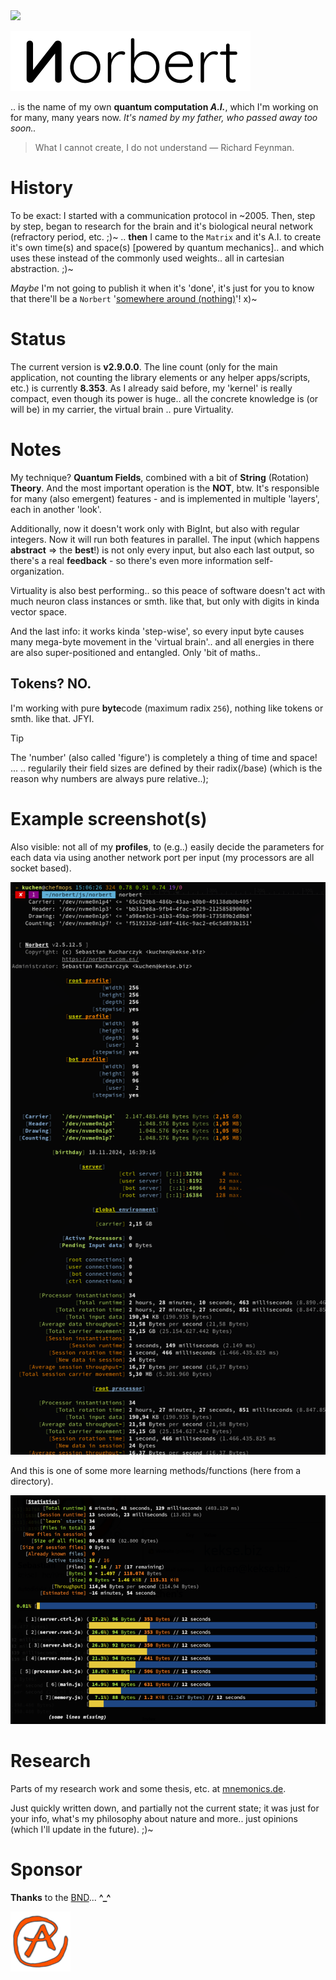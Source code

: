 <img src="https://kekse.biz/github.php?draw&override=github:norbert" />

![Norbert](img/logo/norbert.white.384px.png)

.. is the name of my own **quantum computation _A.I._**, which I'm working on for many, many years now.
_It's named by my father, *who passed away too soon..*_

> What I cannot create, I do not understand — Richard Feynman.

# History
To be exact: I started with a communication protocol in \~2005. Then, step by step, began to research
for the brain and it's biological neural network (refractory period, etc. ;)~ .. **then** I came to the
`Matrix` and it's A.I. to create it's own time(s) and space(s) [powered by quantum mechanics].. and which
uses these instead of the commonly used weights.. all in cartesian abstraction. ;)~

*Maybe* I'm not going to publish it when it's 'done', it's just for you to know that there'll be a `Norbert`
'[somewhere around (nothing)](https://www.youtube.com/watch?v=kFL34Anl1d4)'! x)~

# Status
The current version is **v2.9.0.0**. The line count (only for the main application, not counting the library
elements or any helper apps/scripts, etc.) is currently **8.353**. As I already said before, my 'kernel' is
really compact, even though its power is huge.. all the concrete knowledge is (or will be) in my carrier,
the virtual brain .. pure Virtuality.

# Notes
My technique? **Quantum Fields**, combined with a bit of **String** (Rotation) **Theory**. And the most
important operation is the **NOT**, btw. It's responsible for many (also emergent) features - and is
implemented in multiple 'layers', each in another 'look'.

Additionally, now it doesn't work only with BigInt, but also with regular integers. Now it will run
both features in parallel. The input (which happens **abstract** => the **best**!) is not only every
input, but also each last output, so there's a real **feedback** - so there's even more information
self-organization.

Virtuality is also best performing.. so this peace of software doesn't act with much neuron class
instances or smth. like that, but only with digits in kinda vector space.

And the last info: it works kinda 'step-wise', so every input byte causes many mega-byte movement
in the 'virtual brain'.. and all energies in there are also super-positioned and entangled. Only
'bit of maths..

## Tokens? NO.
I'm working with pure **byte**code (maximum radix `256`), nothing like tokens or smth. like that. JFYI.

> [!TIP]
> The 'number' (also called 'figure') is completely a thing of time and space! ...
> .. regularily their field sizes are defined by their radix(/base) (which is the
> reason why numbers are always pure relative..);

# Example screenshot(s)
Also visible: not all of my **profiles**, to (e.g..) easily decide the parameters for each data
via using another network port per input (my processors are all socket based).

![Example Screenshot](img/norbert.png)

And this is one of some more learning methods/functions (here from a directory).

![`learn` Example Screenshot](img/norbert.learn.png)

# Research
Parts of my research work and some thesis, etc. at [mnemonics.de](https://mnemonics.de/).

Just quickly written down, and partially not the current state; it was just for your info, what's my
philosophy about nature and more.. just opinions (which I'll update in the future). ;)~

# Sponsor
**Thanks** to the [BND](https://www.bnd.bund.de/)... **^\_^**

<a href="favicon.512px.png" target="_blank">
<img src="favicon.png" alt="Favicon" />
</a>

